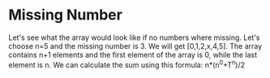 # Missing Number
Let's see what the array would look like if no numbers where missing. Let's choose n=5 and the missing number is 3. We will get [0,1,2,x,4,5]. The array contains n+1 elements and the first element of the array is 0, while the last element is n. We can calculate the sum using this formula: n*(n<sup>0</sup>+T<sup>n</sup>)/2
